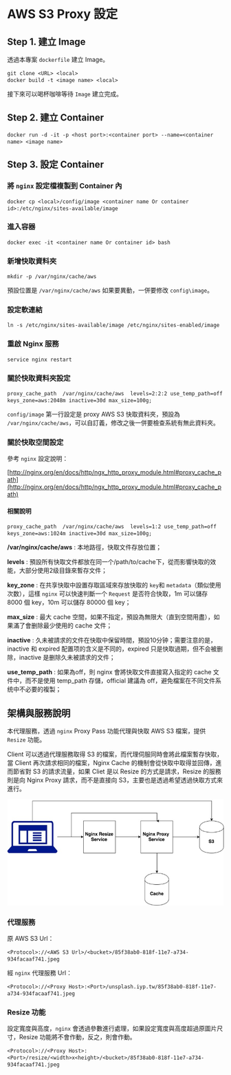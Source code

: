 # AWS S3 Proxy 設定

## Step 1. 建立 Image

透過本專案 `dockerfile` 建立 Image。

```
git clone <URL> <local>
docker build -t <image name> <local>
```

接下來可以喝杯咖啡等待 `Image` 建立完成。

## Step 2. 建立 Container

```
docker run -d -it -p <host port>:<container port> --name=<container name> <image name>
```

## Step 3. 設定 Container

### 將 `nginx` 設定檔複製到 Container 內

```
docker cp <local>/config/image <container name Or container id>:/etc/nginx/sites-available/image
```

### 進入容器

```
docker exec -it <container name Or container id> bash
```

### 新增快取資料夾

```
mkdir -p /var/nginx/cache/aws
```

預設位置是 `/var/nginx/cache/aws` 如果要異動，一併要修改 `config\image`。


### 設定軟連結

```
ln -s /etc/nginx/sites-available/image /etc/nginx/sites-enabled/image
```

### 重啟 Nginx 服務

```
service nginx restart
```

### 關於快取資料夾設定

```
proxy_cache_path  /var/nginx/cache/aws  levels=2:2:2 use_temp_path=off keys_zone=aws:2048m inactive=30d max_size=100g;
```

`config/image` 第一行設定是 proxy AWS S3 快取資料夾，預設為 `/var/nginx/cache/aws`，可以自訂義，修改之後一併要檢查系統有無此資料夾。

### 關於快取空間設定

參考 `nginx` 設定說明：
 
[http://nginx.org/en/docs/http/ngx_http_proxy_module.html#proxy_cache_path](http://nginx.org/en/docs/http/ngx_http_proxy_module.html#proxy_cache_path)

#### 相關說明

```
proxy_cache_path  /var/nginx/cache/aws  levels=1:2 use_temp_path=off keys_zone=aws:1024m inactive=30d max_size=100g;
```

**/var/nginx/cache/aws** : 本地路徑，快取文件存放位置；

**levels** : 預設所有快取文件都放在同一个/path/to/cache下，從而影響快取的效能，大部分使用2级目錄來暫存文件；

**key_zone** : 在共享快取中設置存取區域來存放快取的 `key`和 `metadata`（類似使用次数），這樣 `nginx` 可以快速判斷一个 `Request` 是否符合快取，1m 可以儲存 8000 個 key，10m 可以儲存 80000 個 key；

**max_size** : 最大 cache 空間，如果不指定，預設為無限大（直到空間用盡），如果滿了會删除最少使用的 cache 文件；

**inactive** : 久未被請求的文件在快取中保留時間，預設10分钟；需要注意的是，inactive 和 expired 配置项的含义是不同的，expired 只是快取過期，但不会被删除，inactive 是删除久未被請求的文件；

**use_temp_path** :  如果為off，則 nginx 會將快取文件直接寫入指定的 cache 文件中，而不是使用 temp_path 存儲，official 建議為 off，避免檔案在不同文件系统中不必要的複製；

## 架構與服務說明

本代理服務，透過 `nginx` Proxy Pass 功能代理與快取 AWS S3 檔案，提供 `Resize` 功能。

Client 可以透過代理服務取得 S3 的檔案，而代理伺服同時會將此檔案暫存快取，當 Client 再次請求相同的檔案，Nginx Cache 的機制會從快取中取得並回傳，進而節省對 S3 的請求流量，如果 Cliet 是以 Resize 的方式是請求，Resize 的服務則是向 Nginx Proxy 請求，而不是直接向 S3，主要也是透過希望透過快取方式來進行。

![S3-Proxy](file/S3-Proxy.jpg)

### 代理服務

原 AWS S3 Url：

```
<Protocol>://<AWS S3 Url>/<bucket>/85f38ab0-818f-11e7-a734-934facaaf741.jpeg
```

經 `nginx` 代理服務 Url：

```
<Protocol>://<Proxy Host>:<Port>/unsplash.iyp.tw/85f38ab0-818f-11e7-a734-934facaaf741.jpeg
```

### Resize 功能

設定寬度與高度，`nginx` 會透過參數進行處理，如果設定寬度與高度超過原圖片尺寸，Resize 功能將不會作動，反之，則會作動。

```
<Protocol>://<Proxy Host>:<Port>/resize/<width>x<height>/<bucket>/85f38ab0-818f-11e7-a734-934facaaf741.jpeg
```


